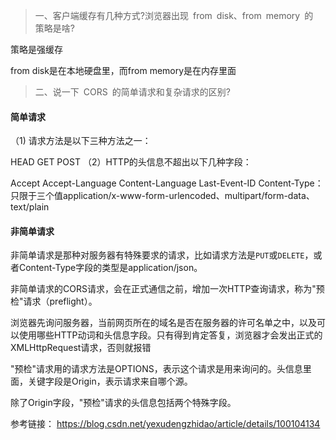 > 一、客户端缓存有几种方式?浏览器出现 from disk、from memory 的 策略是啥?

策略是强缓存

from disk是在本地硬盘里，而from memory是在内存里面

> 二、说一下 CORS 的简单请求和复杂请求的区别?

#### 简单请求

（1) 请求方法是以下三种方法之一：

HEAD
GET
POST
（2）HTTP的头信息不超出以下几种字段：

Accept
Accept-Language
Content-Language
Last-Event-ID
Content-Type：只限于三个值application/x-www-form-urlencoded、multipart/form-data、text/plain

#### 非简单请求

非简单请求是那种对服务器有特殊要求的请求，比如请求方法是`PUT`或`DELETE`，或者Content-Type字段的类型是application/json。

非简单请求的CORS请求，会在正式通信之前，增加一次HTTP查询请求，称为"预检"请求（preflight）。

浏览器先询问服务器，当前网页所在的域名是否在服务器的许可名单之中，以及可以使用哪些HTTP动词和头信息字段。只有得到肯定答复，浏览器才会发出正式的XMLHttpRequest请求，否则就报错

"预检"请求用的请求方法是OPTIONS，表示这个请求是用来询问的。头信息里面，关键字段是Origin，表示请求来自哪个源。

除了Origin字段，"预检"请求的头信息包括两个特殊字段。

参考链接： https://blog.csdn.net/yexudengzhidao/article/details/100104134